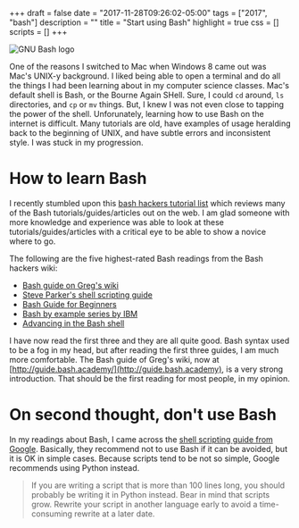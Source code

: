 +++
draft = false
date = "2017-11-28T09:26:02-05:00"
tags = ["2017", "bash"]
description = ""
title = "Start using Bash"
highlight = true
css = []
scripts = []
+++

![GNU Bash logo](/img/gnu-bash-logo.png)

One of the reasons I switched to Mac when Windows 8 came out was Mac's UNIX-y background. I liked being able to open a terminal and do all the things I had been learning about in my computer science classes. Mac's default shell is Bash, or the Bourne Again SHell.
Sure, I could `cd` around, `ls` directories, and `cp` or `mv` things.
But, I knew I was not even close to tapping the power of the shell.
Unforunately, learning how to use Bash on the internet is difficult.
Many tutorials are old, have examples of usage heralding back to the beginning of UNIX, and have subtle errors and inconsistent style.
I was stuck in my progression.

# How to learn Bash

I recently stumbled upon this [bash hackers tutorial list](http://wiki.bash-hackers.org/scripting/tutoriallist) which reviews many of the Bash tutorials/guides/articles out on the web.
I am glad someone with more knowledge and experience was able to look at these tutorials/guides/articles with a critical eye to be able to show a novice where to go.

The following are the five highest-rated Bash readings from the Bash hackers wiki:

* [Bash guide on Greg's wiki](http://guide.bash.academy/)
* [Steve Parker's shell scripting guide](http://steve-parker.org/sh/intro.shtml)
* [Bash Guide for Beginners](http://tldp.org/LDP/Bash-Beginners-Guide/html/)
* [Bash by example series by IBM](https://www.ibm.com/developerworks/linux/library/l-bash/index.html)
* [Advancing in the Bash shell](http://samrowe.com/wordpress/advancing-in-the-bash-shell/)

I have now read the first three and they are all quite good. Bash syntax used to be a fog in my head, but after reading the first three guides, I am much more comfortable.
The Bash guide of Greg's wiki, now at [http://guide.bash.academy/](http://guide.bash.academy), is a very strong introduction.
That should be the first reading for most people, in my opinion.

# On second thought, don't use Bash

In my readings about Bash, I came across the [shell scripting guide from Google](https://google.github.io/styleguide/shell.xml). Basically, they recommend not to use Bash if it can be avoided, but it is OK in simple cases. Because scripts tend to be not so simple, Google recommends using Python instead.

> If you are writing a script that is more than 100 lines long, you should probably be writing it in Python instead. Bear in mind that scripts grow. Rewrite your script in another language early to avoid a time-consuming rewrite at a later date.


